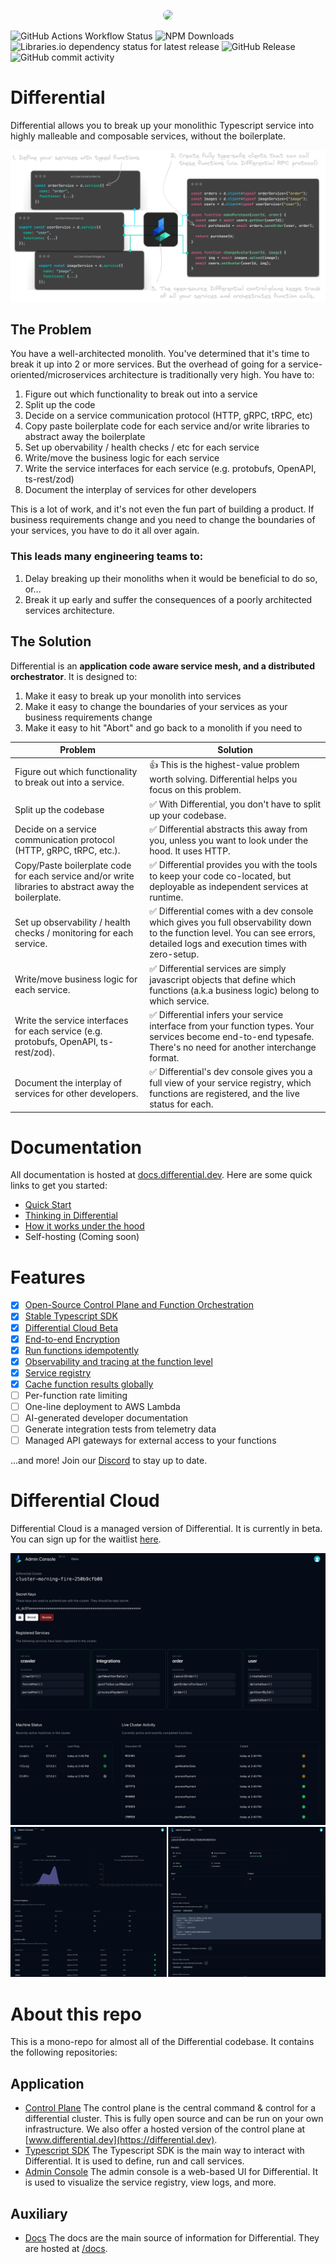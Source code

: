 <p align="center">
  <img src="https://cdn.differential.dev/logo.png" width="200" style="border-radius: 10px" />
</p>

![GitHub Actions Workflow Status](https://img.shields.io/github/actions/workflow/status/differentialhq/differential/test-and-docs.yml) ![NPM Downloads](https://img.shields.io/npm/dm/%40differentialhq%2Fcore) ![Libraries.io dependency status for latest release](https://img.shields.io/librariesio/release/npm/%40differentialhq%2Fcore) ![GitHub Release](https://img.shields.io/github/v/release/differentialhq/differential) ![GitHub commit activity](https://img.shields.io/github/commit-activity/m/differentialhq/differential)

# Differential

Differential allows you to break up your monolithic Typescript service into highly malleable and composable services, without the boilerplate.

![Alt text](assets/image-3.png)

## The Problem

You have a well-architected monolith. You've determined that it's time to break it up into 2 or more services. But the overhead of going for a service-oriented/microservices architecture is traditionally very high. You have to:

1. Figure out which functionality to break out into a service
2. Split up the code
3. Decide on a service communication protocol (HTTP, gRPC, tRPC, etc)
4. Copy paste boilerplate code for each service and/or write libraries to abstract away the boilerplate
5. Set up obervability / health checks / etc for each service
6. Write/move the business logic for each service
7. Write the service interfaces for each service (e.g. protobufs, OpenAPI, ts-rest/zod)
8. Document the interplay of services for other developers

This is a lot of work, and it's not even the fun part of building a product. If business requirements change and you need to change the boundaries of your services, you have to do it all over again.

### This leads many engineering teams to:

1. Delay breaking up their monoliths when it would be beneficial to do so, or...
2. Break it up early and suffer the consequences of a poorly architected services architecture.

## The Solution

Differential is an **application code aware service mesh, and a distributed orchestrator**. It is designed to:

1. Make it easy to break up your monolith into services
2. Make it easy to change the boundaries of your services as your business requirements change
3. Make it easy to hit "Abort" and go back to a monolith if you need to

| Problem                                                                                               | Solution                                                                                                                                                                       |
| ----------------------------------------------------------------------------------------------------- | ------------------------------------------------------------------------------------------------------------------------------------------------------------------------------ |
| Figure out which functionality to break out into a service.                                           | 👍 This is the highest-value problem worth solving. Differential helps you focus on this problem.                                                                              |
| Split up the codebase                                                                                 | ✅ With Differential, you don't have to split up your codebase.                                                                                                                |
| Decide on a service communication protocol (HTTP, gRPC, tRPC, etc.).                                  | ✅ Differential abstracts this away from you, unless you want to look under the hood. It uses HTTP.                                                                            |
| Copy/Paste boilerplate code for each service and/or write libraries to abstract away the boilerplate. | ✅ Differential provides you with the tools to keep your code co-located, but deployable as independent services at runtime.                                                   |
| Set up observability / health checks / monitoring for each service.                                   | ✅ Differential comes with a dev console which gives you full observability down to the function level. You can see errors, detailed logs and execution times with zero-setup. |
| Write/move business logic for each service.                                                           | ✅ Differential services are simply javascript objects that define which functions (a.k.a business logic) belong to which service.                                             |
| Write the service interfaces for each service (e.g. protobufs, OpenAPI, ts-rest/zod).                 | ✅ Differential infers your service interface from your function types. Your services become end-to-end typesafe. There's no need for another interchange format.              |
| Document the interplay of services for other developers.                                              | ✅ Differential's dev console gives you a full view of your service registry, which functions are registered, and the live status for each.                                    |

# Documentation

All documentation is hosted at [docs.differential.dev](https://docs.differential.dev). Here are some quick links to get you started:

- [Quick Start](https://docs.differential.dev/getting-started/quick-start/)
- [Thinking in Differential](https://docs.differential.dev/getting-started/thinking/)
- [How it works under the hood](https://docs.differential.dev/advanced/architecture/)
- Self-hosting (Coming soon)

# Features

- [x] [Open-Source Control Plane and Function Orchestration](https://github.com/differentialhq/differential/tree/main/control-plane)
- [x] [Stable Typescript SDK](https://docs.differential.dev/getting-started/quick-start/)
- [x] [Differential Cloud Beta](https://forms.fillout.com/t/9M1VhL8Wxyus)
- [x] [End-to-end Encryption](https://docs.differential.dev/advanced/advanced-usage/#end-to-end-encryption)
- [x] [Run functions idempotently](https://docs.differential.dev/advanced/advanced-usage/#idempotency)
- [x] [Observability and tracing at the function level](https://forms.fillout.com/t/9M1VhL8Wxyus)
- [x] [Service registry](https://forms.fillout.com/t/9M1VhL8Wxyus)
- [x] [Cache function results globally](https://docs.differential.dev/advanced/advanced-usage/#global-cache)
- [ ] Per-function rate limiting
- [ ] One-line deployment to AWS Lambda
- [ ] AI-generated developer documentation
- [ ] Generate integration tests from telemetry data
- [ ] Managed API gateways for external access to your functions

...and more! Join our [Discord](https://discord.gg/WtZkXv74) to stay up to date.

# Differential Cloud

Differential Cloud is a managed version of Differential. It is currently in beta. You can sign up for the waitlist [here](https://forms.fillout.com/t/9M1VhL8Wxyus).

![](assets/differential-cloud.gif)
![](assets/differential-cloud-2.png)

# About this repo

This is a mono-repo for almost all of the Differential codebase. It contains the following repositories:

## Application

- [Control Plane](./control-plane/) The control plane is the central command & control for a differential cluster. This is fully open source and can be run on your own infrastructure. We also offer a hosted version of the control plane at [www.differential.dev](https://differential.dev).
- [Typescript SDK](./ts-core/) The Typescript SDK is the main way to interact with Differential. It is used to define, run and call services.
- [Admin Console](./admin) The admin console is a web-based UI for Differential. It is used to visualize the service registry, view logs, and more.

## Auxiliary

- [Docs](https://docs.differential.dev) The docs are the main source of information for Differential. They are hosted at [/docs](./docs/).
